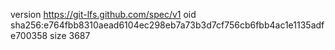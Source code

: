 version https://git-lfs.github.com/spec/v1
oid sha256:e764fbb8310aead6104ec298eb7a73b3d7cf756cb6fbb4ac1e1135adfe700358
size 3687
